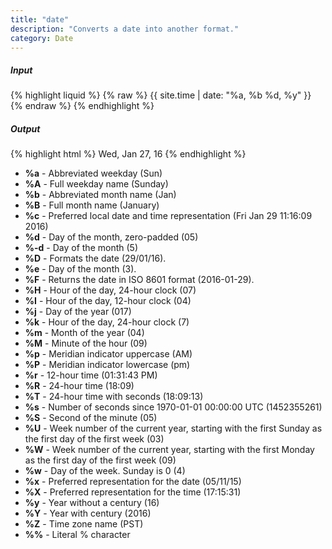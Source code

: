 ```yaml
---
title: "date"
description: "Converts a date into another format."
category: Date
---
```

##### Input
{% highlight liquid %}
{% raw %}
{{ site.time | date: "%a, %b %d, %y" }}
{% endraw %}
{% endhighlight %}

##### Output

{% highlight html %}
Wed, Jan 27, 16
{% endhighlight %}

* **%a** - Abbreviated weekday (Sun)
* **%A** - Full weekday name (Sunday)
* **%b** - Abbreviated month name (Jan)
* **%B** - Full month name (January)
* **%c** - Preferred local date and time representation (Fri Jan 29 11:16:09 2016)
* **%d** - Day of the month, zero-padded (05)
* **%-d** - Day of the month (5)
* **%D** - Formats the date (29/01/16).
* **%e** - Day of the month (3).
* **%F** - Returns the date in ISO 8601 format (2016-01-29).
* **%H** - Hour of the day, 24-hour clock (07)
* **%I** - Hour of the day, 12-hour clock (04)
* **%j** - Day of the year (017)
* **%k** - Hour of the day, 24-hour clock (7)
* **%m** - Month of the year (04)
* **%M** - Minute of the hour (09)
* **%p** - Meridian indicator uppercase (AM)
* **%P** - Meridian indicator lowercase (pm)
* **%r** - 12-hour time (01:31:43 PM)
* **%R** - 24-hour time (18:09)
* **%T** - 24-hour time with seconds (18:09:13)
* **%s** - Number of seconds since 1970-01-01 00:00:00 UTC (1452355261)
* **%S** - Second of the minute (05)
* **%U** - Week number of the current year, starting with the first Sunday as the first day of the first week (03)
* **%W** - Week number of the current year, starting with the first Monday as the first day of the first week (09)
* **%w** - Day of the week. Sunday is 0 (4)
* **%x** - Preferred representation for the date (05/11/15)
* **%X** - Preferred representation for the time (17:15:31)
* **%y** - Year without a century (16)
* **%Y** - Year with century (2016)
* **%Z** - Time zone name (PST)
* **%%** - Literal % character
